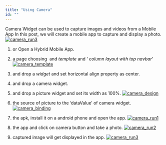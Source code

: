 ```yaml
---
title: "Using Camera"
id: ""
---
```


Camera Widget can be used to capture images and videos from a Mobile App In this post, we will create a mobile app to capture and display a photo. [![camera_run3](../assets/camera_run3.png)](../assets/camera_run3.png)

1. or Open a Hybrid Mobile App.
2. a page choosing  and _template_ and ‘ _column layout with top navbar_’ [![camera_template](../assets/camera_template.png)](../assets/camera_template.png)
3. and drop a _widget_ and set horizontal align property as center.
4. and drop a camera widget.
5. and drop a picture widget and set its width as 100%. [![camera_design](../assets/camera_design.png)](../assets/camera_design.png)
6. the source of picture to the ‘dataValue’ of camera widget. [![camera_binding](../assets/camera_binding.png)](../assets/camera_binding.png)

1. the apk, install it on a android phone and open the app. [![camera_run1](../assets/camera_run1.png)](../assets/camera_run1.png)
2. the app and click on camera button and take a photo. [![camera_run2](../assets/camera_run2.png)](../assets/camera_run2.png)
3. captured image will get displayed in the app. [![camera_run3](../assets/camera_run3.png)](../assets/camera_run3.png)
